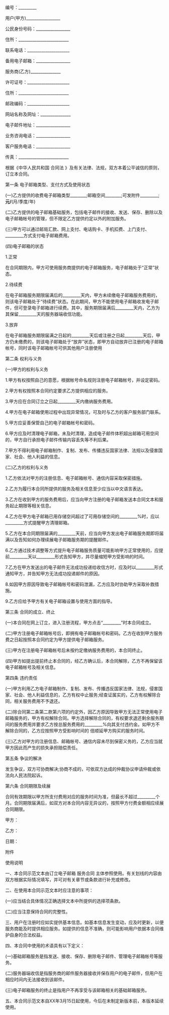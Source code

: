 
 


编号：_________


用户(甲方)_________________


公民身份号码：_________________


住所：_________________________


联系电话：_____________________


备用电子邮箱：_________________


服务商(乙方)_______________


许可证号：_____________________


住所：_________________________


邮政编码：_____________________


网站名称及网址：_______________


电子邮件地址：_________________


业务咨询电话：_________________


客户服务电话：_________________


传真：_________________________


根据《中华人民共和国
合同法
》及有关法律、法规，双方本着公平诚信的原则，订立本合同。


第一条 电子邮箱类型、支付方式及使用状态


(一)乙方提供的收费电子邮箱类型________;邮箱空间________;可发附件_________;______元/______(月/季度/年)


(二)乙方提供的电子邮箱基础服务，包括电子邮件的接收、发送、保存、删除以及电子邮箱帐号的管理，但不限定乙方提供约定以外的附加服务。


(三)甲方可以通过邮局汇款、网上支付、电话购卡、手机扣费、上门支付、_________方式支付电子邮箱费用。


(四)电子邮箱的状态


1.正常


在合同期限内，甲方可使用服务商提供的电子邮箱服务，电子邮箱处于“正常”状态。


2.待续费


在电子邮箱服务期限届满后的_________天内，甲方未续缴电子邮箱服务费用的，则该电子邮箱处于“待续费”状态。在此期间，甲方不能使用电子邮箱收发电子邮件，但可登录电子邮箱进行续费。其中，服务期限届满后_________天内，乙方为其保留_________天的服务器端收信功能。


3.放弃


在电子邮箱服务期限届满之日起的_________天后或注册之日起_________天后，甲方仍未缴费的，则该电子邮箱处于“放弃”状态，即甲方自动放弃已注册的电子邮箱帐号，同时该电子邮箱帐号可供其他用户注册使用


第二条 权利与义务


(一)甲方的权利与义务


1.甲方有权按照自己的意愿，根据帐号命名规则注册电子邮箱帐号，并设定密码。


2.甲方有权按照本合同约定要求乙方提供相应的服务。


3.甲方应在合同订立之日起_________天内缴纳服务费用。


4.甲方在电子邮箱使用过程中出现异常情况，可及时与乙方的客户服务部门联系。


5.甲方应妥善保管自己的电子邮箱帐号和密码。


6.甲方应及时清理电子邮箱，未及时清理，造成电子邮件体积超出邮箱可用空间的，甲方自行承担电子邮件传输内容丢失等不利后果。


7.甲方不得利用电子邮箱制作、复制、发布、传播违反国家法律、法规以及侵害国家、社会、他人利益的信息。


(二)乙方的权利与义务


1.乙方依法对甲方的注册信息、电子邮箱帐号、通信内容采取保密措施。


2.乙方为履行本合同所提供的服务及相关信息至少应当以中文语言表达。


3.乙方在收到甲方的服务费用后，应当向甲方注册的电子邮箱发送本合同文本和服务起止期限等相关信息。


4.乙方在甲方电子邮箱已用存储空间超过了可用存储空间的_________%时，应以_________方式提醒甲方清理邮箱。


5.乙方在本合同期限届满的_________天前，应当向甲方发出电子邮箱服务期即将届满以及告知如何办理续展电子邮箱服务期的提醒邮件。


6.乙方通过技术调整等方式提升电子邮箱服务质量可能影响甲方正常使用的，应提前_________天以_________形式告知甲方，并尽量缩短甲方受影响的时间。


7.乙方在甲方发送出的电子邮件无法成功投递给收信方时，应及时以_________形式通知甲方，并告知甲方无法成功投递邮件的原因。


8.如因甲方原因导致电子邮箱帐号和密码泄漏，乙方应及时协助甲方采取补救措施。


9.乙方应给予甲方有关电子邮箱设置与使用方面的指导。


第三条 合同的成立、终止


(一)本合同在网上订立，进入注册流程，甲方点击“_________”时本合同成立。


(二)甲方注册电子邮箱帐号后，即拥有电子邮箱帐号和密码。乙方在收到甲方服务费之日起按照本合同约定为甲方提供电子邮箱服务。


(三)甲方在注册电子邮箱帐号后未按约定缴纳服务费用的，本合同终止。


(四)甲方如提出提前终止本合同的，经乙方确认后，本合同解除，乙方不再保留该电子邮箱帐号及相关信息。


第四条 违约责任


(一)甲方利用乙方电子邮箱制作、复制、发布、传播违反国家法律、法规，侵害国家、社会、他人利益信息的，乙方有权中止服务;经查证属实的，乙方有权解除合同，相关服务费用不予退还。


(二)除合同第二条第二款第六项的约定外，因乙方原因导致甲方无法正常使用电子邮箱服务的，甲方有权解除合同。甲方选择解除合同的，有权要求退还剩余服务期间的服务费用并要求乙方按总服务费用的_________%向其支付违约金。如甲方不解除合同的，乙方应按照甲方受影响时间的 倍顺延甲方购买的服务时间。


(三)乙方对甲方的注册信息、邮箱帐号、通信内容未尽到保密义务的，乙方应当就甲方因此而产生的损失承担赔偿责任。


第五条 争议的解决


发生争议，双方可协商解决;协商不成的，可依双方达成的仲裁协议申请仲裁或依法向人民法院起诉。


第六条 合同期限及续展


合同有效期限以甲方所支付费用对应的服务时间为准，但最长不超过_________个月。合同期限届满后，如双方对本合同内容无异议的，按照甲方付费金额相应续展合同期限。


甲方：


乙方：


日期：



附件


使用说明


一、本合同示范文本由订立电子邮箱
服务合同
主体参照使用。有关划线的内容由双方根据实际情况填写，并可对有关章节或条款进行补充或修改。


二、在使用本合同示范文本时应注意的事项：


(一)应当结合具体情况正确选择文本中所提供的选择项条款。


(二)应当注意保持合同的完整性。


三、用户在注册时应如实提供基本信息。如基本信息发生变动，应及时更新，以便服务商能及时提供相应服务。如提供的信息不准确，则可能影响用户依据本合同维护自身的合法权益。


四、本合同中使用的术语具有以下定义：


(一)基础邮箱服务是指发送、接收、保存、删除电子邮件、管理电子邮箱帐号等服务。


(二)服务器端收信是指服务商的邮件服务器接收并保存用户的电子邮件，但用户在相应时间内无法接收到该邮件。


(三)电子邮箱服务的终止是指用户不再享受与该邮箱相关的基础邮箱服务。


五、本合同示范文本自XX年3月15日起使用，今后在未制定新版本前，本版本延续使用。
 


 

 
 
 
 
 
  


  
 

  


  


  
 
 
 
 

